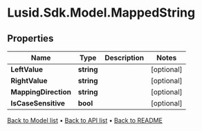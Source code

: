 # Lusid.Sdk.Model.MappedString

## Properties

Name | Type | Description | Notes
------------ | ------------- | ------------- | -------------
**LeftValue** | **string** |  | [optional] 
**RightValue** | **string** |  | [optional] 
**MappingDirection** | **string** |  | [optional] 
**IsCaseSensitive** | **bool** |  | [optional] 

[Back to Model list](../README.md#documentation-for-models) &#8226; [Back to API list](../README.md#documentation-for-api-endpoints) &#8226; [Back to README](../README.md)

